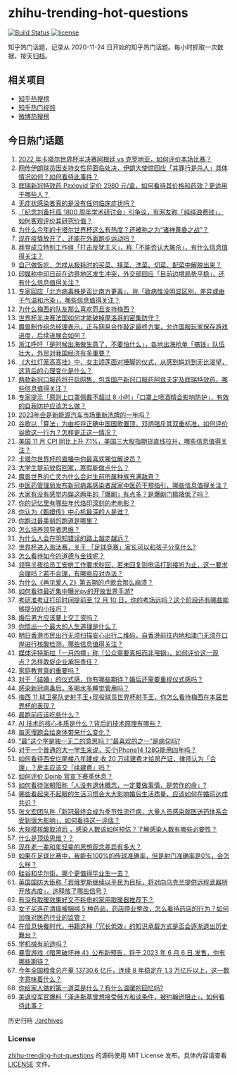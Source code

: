 # zhihu-trending-hot-questions

[![Build Status](https://github.com/justjavac/zhihu-trending-hot-questions/workflows/ci/badge.svg?branch=master)](https://github.com/justjavac/zhihu-trending-hot-questions/actions)
[![license](https://img.shields.io/github/license/justjavac/zhihu-trending-hot-questions)](https://github.com/justjavac/zhihu-trending-hot-questions/blob/master/LICENSE)

知乎热门话题，记录从 2020-11-24 日开始的知乎热门话题。每小时抓取一次数据，按天[归档](./archives)。

## 相关项目

- [知乎热搜榜](https://github.com/justjavac/zhihu-trending-top-search)
- [知乎热门视频](https://github.com/justjavac/zhihu-trending-hot-video)
- [微博热搜榜](https://github.com/justjavac/weibo-trending-hot-search)

## 今日热门话题

<!-- BEGIN -->
<!-- 最后更新时间 Wed Dec 14 2022 07:21:22 GMT+0800 (China Standard Time) -->

1. [2022 年卡塔尔世界杯半决赛阿根廷 vs 克罗地亚，如何评价本场比赛？](https://www.zhihu.com/question/572135925)
1. [网传伊朗球员因支持女性将面临处决，伊朗大使馆回应「其罪行是杀人」具体情况如何？如何看待此事件？](https://www.zhihu.com/question/572097901)
1. [辉瑞新冠特效药 Paxlovid 定价 2980 元/盒，如何看待其价格和药效？更适用于哪些人？](https://www.zhihu.com/question/572106846)
1. [无症状感染者真的是没有任何临床症状吗？](https://www.zhihu.com/question/565826150)
1. [「纪念刘备托孤 1800 周年学术研讨会」引争议，有网友称「纯纯浪费钱」，如何客观评价其研究价值？](https://www.zhihu.com/question/572074556)
1. [为什么今年的卡塔尔世界杯这么有热度？还被称之为“诸神黄昏之战”？](https://www.zhihu.com/question/567007960)
1. [现在疫情放开了，还能在外面跑步运动吗？](https://www.zhihu.com/question/571590190)
1. [拜登成立特别工作组「打击反犹主义」，称「不能否认大屠杀」，有什么信息值得关注？](https://www.zhihu.com/question/572067690)
1. [自己做饭吃，怎样从极耗时的买菜、择菜、洗菜、切菜、配菜中解脱出来？](https://www.zhihu.com/question/22903687)
1. [印媒称中印日前在边界地区发生冲突，外交部回应「目前边境局势平稳」，还有什么信息值得关注？](https://www.zhihu.com/question/572100068)
1. [专家回应「北方病毒株是否比南方更毒」，称「致病性没明显区别，差异或由于气温和污染」，哪些信息值得关注？](https://www.zhihu.com/question/572061285)
1. [为什么梅西的队友那么喜欢而且支持梅西？](https://www.zhihu.com/question/571859187)
1. [世界杯半决赛法国如何才能破掉摩洛哥的密集防守？](https://www.zhihu.com/question/571789880)
1. [魔兽制作组总经理表示，正与网易合作敲定最终方案，允许国服玩家保存游戏进度，后续进展会如何？](https://www.zhihu.com/question/572083598)
1. [浙江呼吁「是时候出海做生意了，不要怕什么」，各地出海抢单「搞钱」队伍壮大，外贸对我国经济有多重要？](https://www.zhihu.com/question/571920026)
1. [《大红灯笼高高挂》中，女主颂莲面对捶脚的仪式，从感到尴尬到无比渴望，这背后的心理变化是什么？](https://www.zhihu.com/question/518734321)
1. [两款新冠口服药将开启网售，包含国产新冠口服药阿兹夫定及辉瑞特效药，哪些信息值得关注？](https://www.zhihu.com/question/572114218)
1. [专家提示「原则上口罩佩戴不超过 8 小时」「口罩上喷酒精会影响防护」，有效的自我防护应该怎么做？](https://www.zhihu.com/question/570897718)
1. [2023年会是新能源汽车市场重新洗牌的一年吗？](https://www.zhihu.com/question/570940977)
1. [谷歌以「算法」为由拒将正确中国国歌置顶，邓炳强斥其双重标准，如何评价谷歌这一行为？怎样更正这一情况？](https://www.zhihu.com/question/572097710)
1. [美国 11 月 CPI 同比上升 7.1%，美国三大股指期货直线拉升，哪些信息值得关注？](https://www.zhihu.com/question/572133358)
1. [卡塔尔世界杯的直播中你最喜欢哪位解说员？](https://www.zhihu.com/question/572118559)
1. [大学生提前放假回家，寒假能做点什么？](https://www.zhihu.com/question/571778225)
1. [魔兽世界的亡灵为什么会对生前所属种族充满敌意？](https://www.zhihu.com/question/68138569)
1. [中医药管理局发布新冠病毒感染者居家中医药干预指引，哪些信息值得关注？](https://www.zhihu.com/question/571767314)
1. [大家有没有感觉内娱这两年的「爆剧」有点多？是爆剧门槛降低了吗？](https://www.zhihu.com/question/567985773)
1. [你的记忆里有哪些年代烙印深刻的老电影？](https://www.zhihu.com/question/571706260)
1. [你认为《甄嬛传》中心机最深的人是谁？](https://www.zhihu.com/question/291576096)
1. [你跑过最美丽的跑道是哪里？](https://www.zhihu.com/question/570802069)
1. [怎么培养领导者思维？](https://www.zhihu.com/question/49715371)
1. [为什么人会在明知错误的路上越走越远？](https://www.zhihu.com/question/571475600)
1. [世界杯进入淘汰赛，关于 「足球竞赛」家长可以和孩子分享什么?](https://www.zhihu.com/question/570987304)
1. [怎么看待如今的道德与金钱呢？](https://www.zhihu.com/question/571946331)
1. [领导半夜给员工安排工作要求秒回，若未回复则电话打到接听为止，这一要求合理吗？若不合理，有哪些应对办法？](https://www.zhihu.com/question/572072205)
1. [为什么《再见爱人 2》第五期的卢歌会那么崩溃？](https://www.zhihu.com/question/569921300)
1. [如何看待最近集中曝光pv的开放世界手游?](https://www.zhihu.com/question/566325695)
1. [考研准考证打印时间提前至 12 月 10 日，你的考场远吗？这个阶段还有哪些能够提分的小技巧？](https://www.zhihu.com/question/504904831)
1. [婚后男方应该要上交工资吗？](https://www.zhihu.com/question/568685940)
1. [你悟出一个最大的人生道理是什么？](https://www.zhihu.com/question/563871532)
1. [明日香港市民出行无须扫描安心出行二维码，自香港前往内地和澳门无须在口岸进行核酸检测，哪些信息值得关注？](https://www.zhihu.com/question/572071387)
1. [媒体评特斯拉「一月四撞」称「公众需要真相而非甩锅」，如何评价这一观点？怎样敦促企业承担责任？](https://www.zhihu.com/question/571569634)
1. [家庭教育真的重要吗？](https://www.zhihu.com/question/569791024)
1. [对于「结婚」的仪式感，你有哪些期待？婚后还需要重视仪式感吗？](https://www.zhihu.com/question/567995671)
1. [感染新冠病毒后，多喝水多睡觉管用吗？](https://www.zhihu.com/question/572059198)
1. [梅西 11 球卫冕队史射手王+现役球员世界杯射手王，你怎么看待梅西在本届世界杯的表现？](https://www.zhihu.com/question/572207286)
1. [晨跑前应该吃些什么？](https://www.zhihu.com/question/568316655)
1. [AI 技术的核心本质是什么？背后的技术原理有哪些？](https://www.zhihu.com/question/571427849)
1. [每天慢跑会给身体带来什么变化？](https://www.zhihu.com/question/567085043)
1. [“最”这个字是独一无二的意思吗？“最喜欢的之一”是病句吗?](https://www.zhihu.com/question/571793771)
1. [对于一个普通的大一学生来说，买个iPhone14 128G能用四年吗？](https://www.zhihu.com/question/570975692)
1. [如何看待西安烂尾楼八年建成 收 20 万续建费才给房产证，律师认为「合理」？房主应该交「续建费」吗？](https://www.zhihu.com/question/571866359)
1. [如何评价 Doinb 官宣下赛季休息？](https://www.zhihu.com/question/571918663)
1. [如何看待张朝阳称「人没有退休概念，一定要做事情，是劳作的命」?](https://www.zhihu.com/question/571860453)
1. [哪些看起来不起眼的生活习惯会大大影响婚后生活质量，应该如何在婚前达成共识？](https://www.zhihu.com/question/567995353)
1. [张文宏团队称「新冠最终会成为季节性流行病，大量人员感染就医送药体系会受到很大影响」，如何看待这一评估？](https://www.zhihu.com/question/571889002)
1. [大规模核酸取消后 ，感染人数该如何预估？了解感染人数有哪些必要性？](https://www.zhihu.com/question/572056958)
1. [什么是顶级思维？？](https://www.zhihu.com/question/546473429)
1. [现在老一辈和年轻辈的思想观念差异有多大？](https://www.zhihu.com/question/311349392)
1. [如果在足球比赛中，我能有100%的传球准确率，但是射门准确率是0%，会怎么样？](https://www.zhihu.com/question/571475512)
1. [硅谷和华尔街，哪个更值得毕业生一去？](https://www.zhihu.com/question/35679610)
1. [英国国防大臣称「若俄罗斯继续以平民为目标，将对向乌克兰提供远程武器持开放态度」，这释放了哪些信号？](https://www.zhihu.com/question/572065683)
1. [有没有取暖效果好又不耗电的家用取暖器推荐下？](https://www.zhihu.com/question/352158580)
1. [女子买连花清瘟被捆绑 5 种药品，药店停业整改，怎么看待药店的行为？如何加强对医药行业的监管？](https://www.zhihu.com/question/571806159)
1. [在信息快餐时代，书籍这种「冗长低效」的知识承载方式是否会逐渐退出历史舞台？](https://www.zhihu.com/question/571260868)
1. [学机械有前途吗？](https://www.zhihu.com/question/571020599)
1. [暴雪游戏《暗黑破坏神 4》公布新预告，将于 2023 年 6 月 6 日 发售，你有哪些期待？](https://www.zhihu.com/question/571381734)
1. [今年全国粮食总产量 13730.6 亿斤，连续 8 年稳定在 1.3 万亿斤以上，这一数字意味着什么？](https://www.zhihu.com/question/571858311)
1. [你给家人做的第一道菜是什么？有什么温暖的回忆吗?](https://www.zhihu.com/question/570900553)
1. [美退役军官爆料「泽连斯基曾想接受俄方和谈条件，被约翰逊阻止」，如何看待此事？](https://www.zhihu.com/question/571913215)

<!-- END -->

历史归档 [./archives](./archives)

### License

[zhihu-trending-hot-questions](https://github.com/justjavac/zhihu-trending-hot-questions)
的源码使用 MIT License 发布。具体内容请查看 [LICENSE](./LICENSE) 文件。
